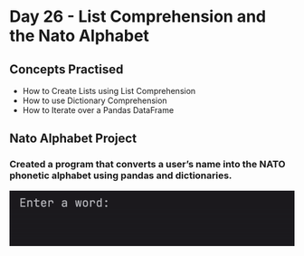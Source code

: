# Day 26 - List Comprehension and the Nato Alphabet
## Concepts Practised
- How to Create Lists using List Comprehension
- How to use Dictionary Comprehension
- How to Iterate over a Pandas DataFrame
## Nato Alphabet Project
### Created a program that converts a user’s name into the NATO phonetic alphabet using pandas and dictionaries.
![Day 26 Code Demo](../gifs/Day026.gif)
